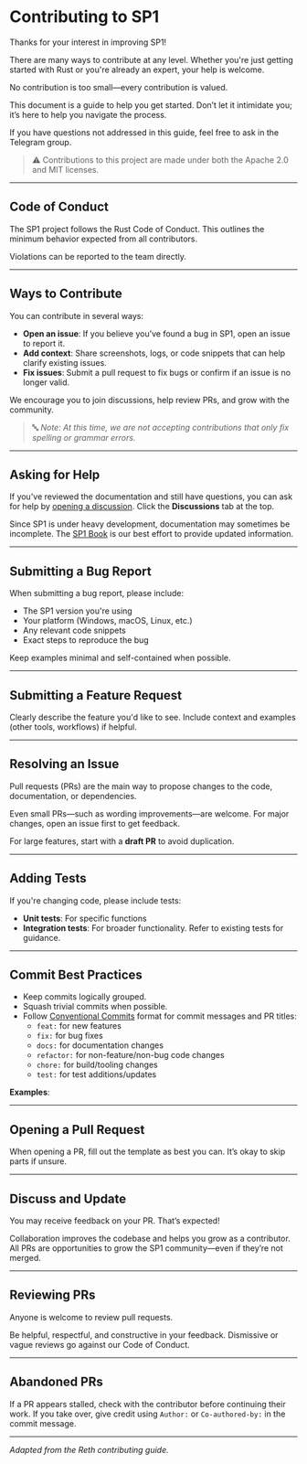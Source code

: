# Contributing to SP1

Thanks for your interest in improving SP1!

There are many ways to contribute at any level. Whether you're just getting started with Rust or you're already an expert, your help is welcome.

No contribution is too small—every contribution is valued.

This document is a guide to help you get started. Don’t let it intimidate you; it’s here to help you navigate the process.

If you have questions not addressed in this guide, feel free to ask in the Telegram group.

> ⚠️ Contributions to this project are made under both the Apache 2.0 and MIT licenses.

---

## Code of Conduct

The SP1 project follows the Rust Code of Conduct. This outlines the minimum behavior expected from all contributors.

Violations can be reported to the team directly.

---

## Ways to Contribute

You can contribute in several ways:

- **Open an issue**: If you believe you’ve found a bug in SP1, open an issue to report it.
- **Add context**: Share screenshots, logs, or code snippets that can help clarify existing issues.
- **Fix issues**: Submit a pull request to fix bugs or confirm if an issue is no longer valid.

We encourage you to join discussions, help review PRs, and grow with the community.

> 🔤 _Note: At this time, we are not accepting contributions that only fix spelling or grammar errors._

---

## Asking for Help

If you've reviewed the documentation and still have questions, you can ask for help by [opening a discussion](../../discussions). Click the **Discussions** tab at the top.

Since SP1 is under heavy development, documentation may sometimes be incomplete. The [SP1 Book](https://docs.succinct.xyz/docs/sp1/introduction) is our best effort to provide updated information.

---

## Submitting a Bug Report

When submitting a bug report, please include:

- The SP1 version you're using
- Your platform (Windows, macOS, Linux, etc.)
- Any relevant code snippets
- Exact steps to reproduce the bug

Keep examples minimal and self-contained when possible.

---

## Submitting a Feature Request

Clearly describe the feature you'd like to see. Include context and examples (other tools, workflows) if helpful.

---

## Resolving an Issue

Pull requests (PRs) are the main way to propose changes to the code, documentation, or dependencies.

Even small PRs—such as wording improvements—are welcome. For major changes, open an issue first to get feedback.

For large features, start with a **draft PR** to avoid duplication.

---

## Adding Tests

If you're changing code, please include tests:

- **Unit tests**: For specific functions
- **Integration tests**: For broader functionality. Refer to existing tests for guidance.

---

## Commit Best Practices

- Keep commits logically grouped.
- Squash trivial commits when possible.
- Follow [Conventional Commits](https://www.conventionalcommits.org/) format for commit messages and PR titles:
  - `feat:` for new features
  - `fix:` for bug fixes
  - `docs:` for documentation changes
  - `refactor:` for non-feature/non-bug code changes
  - `chore:` for build/tooling changes
  - `test:` for test additions/updates

**Examples**:


[coc-header]: #code-of-conduct

[mcve]: https://stackoverflow.com/help/mcve

[hiding-a-comment]: https://help.github.com/articles/managing-disruptive-comments/#hiding-a-comment

---

## Opening a Pull Request

When opening a PR, fill out the template as best you can. It’s okay to skip parts if unsure.

---

## Discuss and Update

You may receive feedback on your PR. That’s expected!

Collaboration improves the codebase and helps you grow as a contributor. All PRs are opportunities to grow the SP1 community—even if they’re not merged.

---

## Reviewing PRs

Anyone is welcome to review pull requests.

Be helpful, respectful, and constructive in your feedback. Dismissive or vague reviews go against our Code of Conduct.

---

## Abandoned PRs

If a PR appears stalled, check with the contributor before continuing their work. If you take over, give credit using `Author:` or `Co-authored-by:` in the commit message.

---

_Adapted from the Reth contributing guide._

